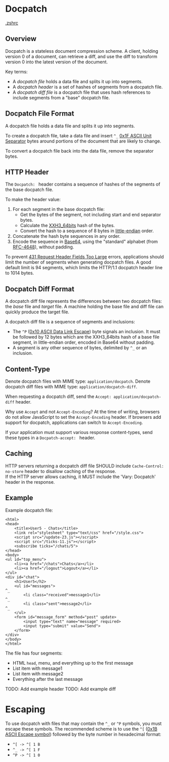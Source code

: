 # Docpatch
[.zshrc](..%2F.zshrc)
## Overview

Docpatch is a stateless document compression scheme.
A client, holding version 0 of a document, can retrieve a diff,
and use the diff to transform version 0 into the latest version of the document.

Key terms:
- A *docpatch file* holds a data file and splits it up into segments.
- A *docpatch header* is a set of hashes of segments from a docpatch file.
- A *docpatch diff file* is a docpatch file that uses hash references to include segments from a "base" docpatch file.

## Docpatch File Format

A docpatch file holds a data file and splits it up into segments.

To create a docpatch file, take a data file and insert
`^_` [0x1F ASCII Unit Separator](https://en.wikipedia.org/wiki/C0_and_C1_control_codes#Field_separators)
bytes around portions of the document that are likely to change.

To convert a docpatch file back into the data file, remove the separator bytes.

## HTTP Header

The `Docpatch: ` header contains a sequence of hashes of the segments of the base docpatch file.

To make the header value:
1. For each segment in the base docpatch file:
    - Get the bytes of the segment, not including start and end separator bytes.
    - Calculate the [XXH3_64bits](https://cyan4973.github.io/xxHash/) hash of the bytes.
    - Convert the hash to a sequence of 8 bytes in [little-endian](https://en.wikipedia.org/wiki/Endianness) order.
2. Concatenate the hash byte sequences in any order.
3. Encode the sequence in [Base64](https://en.wikipedia.org/wiki/Base64),
   using the "standard" alphabet (from [RFC-4648](https://datatracker.ietf.org/doc/html/rfc4648#section-4)),
   without padding.

To prevent [431 Request Header Fields Too Large](https://developer.mozilla.org/en-US/docs/Web/HTTP/Status/431) errors,
applications should limit the number of segments when generating docpatch files.
A good default limit is 94 segments, which limits the HTTP/1.1 docpatch header line to 1014 bytes.

## Docpatch Diff Format
A docpatch diff file represents the differences between two docpatch files: the *base* file and *target* file.
A machine holding the base file and diff file can quickly produce the target file.

A docpatch diff file is a sequence of segments and inclusions:
* The `^P` ([0x10 ASCII Data Link Escape](https://en.wikipedia.org/wiki/C0_and_C1_control_codes#DLE)) byte signals
  an inclusion.
  It must be followed by 12 bytes which are the XXH3_64bits hash of a base file segment,
  in little-endian order, encoded in Base64 without padding.
* A segment is any other sequence of bytes, delimited by `^_` or an inclusion.

## Content-Type
Denote docpatch files with MIME type: `application/docpatch`.
Denote docpatch diff files with MIME type: `application/docpatch-diff`.

When requesting a docpatch diff, send the `Accept: application/docpatch-diff` header.

Why use `Accept` and not `Accept-Encoding`?
At the time of writing, browsers do not allow JavaScript to set the `Accept-Encoding` header.
If browsers add support for docpatch, applications can switch to `Accept-Encoding`.

If your application must support various response content-types, send these types in a `Docpatch-accept: ` header.

## Caching

HTTP servers returning a docpatch diff file SHOULD include `Cache-Control: no-store` header
to disallow caching of the response.  
If the HTTP server allows caching, it MUST include the 'Vary: Docpatch' header in the response.

## Example
Example docpatch file:
```
<html>
<head>
    <title>User5 - Chats</title>
    <link rel="stylesheet" type="text/css" href="/style.css">
    <script src="/update-23.js"></script>
    <script src="/ticks-11.js"></script>
    <subscribe ticks="/chats/5">
</head>
<body>
<ul id="top_menu">
    <li><a href="/chats">Chats</a></li>
    <li><a href="/logout">Logout</a></li>
</ul>
<div id="chat">
    <h1>User5</h2>
    <ul id="messages">
^_
        <li class="received">message1</li>
^_
        <li class="sent">message2</li>
^_
    </ul>
    <form id="message_form" method="post" update>
        <input type="text" name="message" required>
        <input type="submit" value="Send">
    </form>
</div>
</body>
</html>
```

The file has four segments:
- HTML `head`, menu, and everything up to the first message
- List item with message1
- List item with message2
- Everything after the last message

TODO: Add example header
TODO: Add example diff

# Escaping
To use docpatch with files that may contain the `^_` or `^P` symbols, you must escape these symbols.
The recommended scheme is to use the
`^[` ([0x1B ASCII Escape symbol](https://en.wikipedia.org/wiki/C0_and_C1_control_codes#ESC))
followed by the byte number in hexadecimal format:
- `^[ -> ^[ 1 B`
- `^_ -> ^[ 1 F`
- `^P -> ^[ 1 0`
